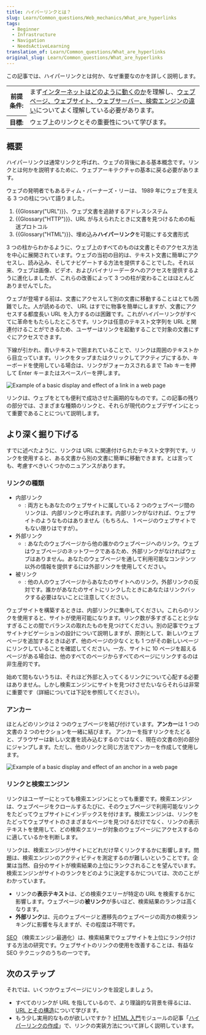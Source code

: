 ```yaml
---
title: ハイパーリンクとは？
slug: Learn/Common_questions/Web_mechanics/What_are_hyperlinks
tags:
  - Beginner
  - Infrastructure
  - Navigation
  - NeedsActiveLearning
translation_of: Learn/Common_questions/What_are_hyperlinks
original_slug: Learn/Common_questions/What_are_hyperlinks
---
```


この記事では、ハイパーリンクとは何か、なぜ重要なのかを詳しく説明します。

<table>
  <tbody>
    <tr>
      <th scope="row">前提条件:</th>
      <td>
        まず<a href="/ja/docs/Learn/Common_questions/How_does_the_Internet_work">インターネットはどのように動くのか</a>を理解し、<a href="/ja/docs/Learn/Common_questions/Pages_sites_servers_and_search_engines">ウェブページ、ウェブサイト、ウェブサーバー、検索エンジンの違い</a>についてよく理解している必要があります。
      </td>
    </tr>
    <tr>
      <th scope="row">目標:</th>
      <td>ウェブ上のリンクとその重要性について学びます。</td>
    </tr>
  </tbody>
</table>

## 概要

ハイパーリンクは通常リンクと呼ばれ、ウェブの背後にある基本概念です。リンクとは何かを説明するために、ウェブアーキテクチャの基本に戻る必要があります。

ウェブの発明者でもあるティム・バーナーズ・リーは、 1989 年にウェブを支える 3 つの柱について語りました。

1. {{Glossary("URL")}}、ウェブ文書を追跡するアドレスシステム
2. {{Glossary("HTTP")}}、URL が与えられたときに文書を見つけるための転送プロトコル
3. {{Glossary("HTML")}}、埋め込み**ハイパーリンク**を可能にする文書形式

3 つの柱からわかるように、ウェブ上のすべてのものは文書とそのアクセス方法を中心に展開されています。ウェブの当初の目的は、テキスト文書に簡単にアクセスし、読み込み、そしてナビゲートする方法を提供することでした。それ以来、ウェブは画像、ビデオ、およびバイナリーデータへのアクセスを提供するように進化しましたが、これらの改善によって 3 つの柱が変わることはほとんどありませんでした。

ウェブが登場する前は、文書にアクセスして別の文書に移動することはとても困難でした。人が読めるので、 URL はすでに物事を簡単にしますが、文書にアクセスする都度長い URL を入力するのは困難です。これがハイパーリンクがすべてに革命をもたらしたところです。リンクは任意のテキスト文字列を URL と関連付けることができるため、ユーザーはリンクを起動することで対象の文書にすぐにアクセスできます。

下線が引かれ、青いテキストで囲まれていることで、リンクは周囲のテキストから目立っています。リンクをタップまたはクリックしてアクティブにするか、キーボードを使用している場合は、リンクがフォーカスされるまで Tab キーを押して Enter キーまたはスペースバーを押します。

![Example of a basic display and effect of a link in a web page](link-1.png)

リンクは、ウェブをとても便利で成功させた画期的なものです。この記事の残りの部分では、さまざまな種類のリンクと、それらが現代のウェブデザインにとって重要であることについて説明します。

## より深く掘り下げる

すでに述べたように、リンクは URL に関連付けられたテキスト文字列です。リンクを使用すると、ある文書から別の文書に簡単に移動できます。とは言っても、考慮すべきいくつかのニュアンスがあります。

### リンクの種類

- 内部リンク
  - : 両方ともあなたのウェブサイトに属している 2 つのウェブページ間のリンクは、内部リンクと呼ばれます。内部リンクがなければ、ウェブサイトのようなものはありません（もちろん、 1 ページのウェブサイトでもない限りはですが）。
- 外部リンク
  - : あなたのウェブページから他の誰かのウェブページへのリンク。ウェブはウェブページのネットワークであるため、外部リンクがなければウェブはありません。あなたのウェブページを通して利用可能なコンテンツ以外の情報を提供するには外部リンクを使用してください。
- 被リンク
  - : 他の人のウェブページからあなたのサイトへのリンク。外部リンクの反対です。誰かがあなたのサイトにリンクしたときにあなたはリンクバックする必要はないことに注意してください。

ウェブサイトを構築するときは、内部リンクに集中してください。これらのリンクを使用すると、サイトが使用可能になります。リンク数が多すぎることと少なすぎることの間でバランスの取れたものを見つけてください。別の記事でウェブサイトナビゲーションの設計について説明しますが、原則として、新しいウェブページを追加するときは必ず、他のページの少なくとも 1 つがその新しいページにリンクしていることを確認してください。一方、サイトに 10 ページを超えるページがある場合は、他のすべてのページからすべてのページにリンクするのは非生産的です。

始めて間もないうちは、それほど外部と入ってくるリンクについて心配する必要はありません。しかし検索エンジンにサイトを見つけさせたいならそれらは非常に重要です（詳細については下記を参照してください）。

### アンカー

ほとんどのリンクは 2 つのウェブページを結び付けています。**アンカー**は 1 つの文書の 2 つのセクションを一緒に結びます。 アンカーを指すリンクをたどると、ブラウザーは新しい文書を読み込むするのではなく、現在の文書の別の部分にジャンプします。ただし、他のリンクと同じ方法でアンカーを作成して使用します。

![Example of a basic display and effect of an anchor in a web page](link-2.png)

### リンクと検索エンジン

リンクはユーザーにとっても検索エンジンにとっても重要です。検索エンジンは、ウェブページをクロールするたびに、そのウェブページで利用可能なリンクをたどってウェブサイトにインデックスを付けます。検索エンジンは、リンクをたどってウェブサイトのさまざまなページを見つけるだけでなく、リンクの表示テキストを使用して、どの検索クエリーが対象のウェブページにアクセスするのに適しているかを判断します。

リンクは、検索エンジンがサイトにどれだけ早くリンクするかに影響します。問題は、検索エンジンのアクティビティを測定するのが難しいということです。企業は当然、自分のサイトが検索結果の上位にランクされることを望んでいます。検索エンジンがサイトのランクをどのように決定するかについては、次のことがわかっています。

- リンクの**表示テキスト**は、どの検索クエリーが特定の URL を検索するかに影響します。ウェブページの**被リンク**が多いほど、検索結果のランクは高くなります。
- **外部リンク**は、元のウェブページと遷移先のウェブページの両方の検索ランキングに影響を与えますが、その程度は不明です。

[SEO](http://en.wikipedia.org/wiki/Search_engine_optimization) （検索エンジン最適化）は、検索結果でウェブサイトを上位にランク付けする方法の研究です。ウェブサイトのリンクの使用を改善することは、有益な SEO テクニックのうちの一つです。

## 次のステップ

それでは、いくつかウェブページにリンクを設定しましょう。

- すべてのリンクが URL を指しているので、より理論的な背景を得るには、[URL とその構造](/ja/docs/Learn/Common_questions/What_is_a_URL)について学びます。
- もう少し実用的なものが欲しいですか？ [HTML 入門](/ja/docs/Learn/HTML/Introduction_to_HTML)モジュールの記事「[ハイパーリンクの作成](/ja/docs/Learn/HTML/Introduction_to_HTML/Creating_hyperlinks)」で、リンクの実装方法について詳しく説明しています。
